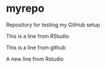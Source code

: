 # myrepo
Repository for testing my GitHub setup

This is a line from RStudio

This is a line from github

A new line from Rstudio

